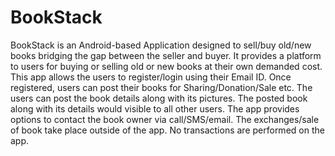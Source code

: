 # BookStack
BookStack is an Android-based Application designed to sell/buy old/new books bridging the gap between the seller and buyer.
It provides a platform to users for buying or selling old or new books at their own demanded cost.
This app allows the users to register/login using their Email ID. Once registered, users can post their books for Sharing/Donation/Sale etc.
The users can post the book details along with its pictures.
The posted book along with its details would visible to all other users. The app provides options to contact the book owner via call/SMS/email.
The exchanges/sale of book take place outside of the app. No transactions are performed on the app.
